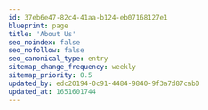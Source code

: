 ```yaml
---
id: 37eb6e47-82c4-41aa-b124-eb07168127e1
blueprint: page
title: 'About Us'
seo_noindex: false
seo_nofollow: false
seo_canonical_type: entry
sitemap_change_frequency: weekly
sitemap_priority: 0.5
updated_by: edc20194-0c91-4484-9840-9f3a7d87cab0
updated_at: 1651601744
---
```

